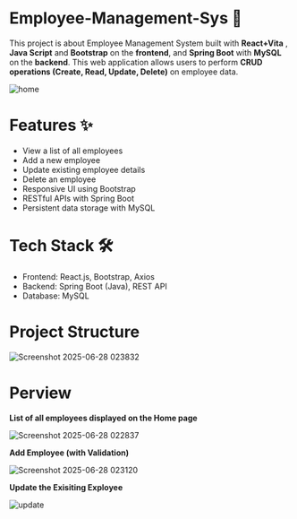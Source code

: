 # Employee-Management-Sys 🚀

This project is about Employee Management System built with **React+Vita** , **Java Script** and **Bootstrap** on the **frontend**, and **Spring Boot** with **MySQL** on the **backend**. This web application allows users to perform **CRUD operations (Create, Read, Update, Delete)** on employee data.

![home]({IMAGE_HERE})

# Features ✨

- View a list of all employees
- Add a new employee
- Update existing employee details
- Delete an employee
- Responsive UI using Bootstrap
- RESTful APIs with Spring Boot
- Persistent data storage with MySQL

# Tech Stack 🛠️

- Frontend: React.js, Bootstrap, Axios
- Backend: Spring Boot (Java), REST API
- Database: MySQL

# Project Structure

![Screenshot 2025-06-28 023832](https://github.com/user-attachments/assets/d979c97b-7987-4a58-bb61-b73a510fab27)

# Perview

**List of all employees displayed on the Home page**

![Screenshot 2025-06-28 022837]({IMAGE_HERE})

**Add Employee (with Validation)**

![Screenshot 2025-06-28 023120]({IMAGE_HERE})

**Update the Exisiting Exployee**

![update]({IMAGE_HERE})
